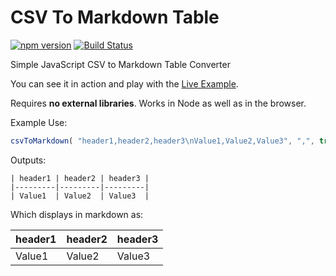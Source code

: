 # CSV To Markdown Table

[![npm version](https://badge.fury.io/js/csv-to-markdown-table.svg)](https://badge.fury.io/js/csv-to-markdown-table)
[![Build Status](https://travis-ci.org/donatj/CsvToMarkdownTable.svg?branch=master)](https://travis-ci.org/donatj/CsvToMarkdownTable)

Simple JavaScript CSV to Markdown Table Converter

You can see it in action and play with the [Live Example](https://donatstudios.com/CsvToMarkdownTable).

Requires **no external libraries**. Works in Node as well as in the browser.

Example Use:

```js
csvToMarkdown( "header1,header2,header3\nValue1,Value2,Value3", ",", true);
```

Outputs:

```
| header1 | header2 | header3 | 
|---------|---------|---------| 
| Value1  | Value2  | Value3  | 
```

Which displays in markdown as:

| header1 | header2 | header3 | 
|---------|---------|---------| 
| Value1  | Value2  | Value3  | 
